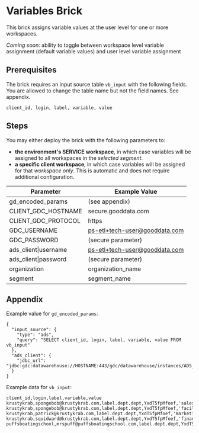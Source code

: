 # Variables Brick
This brick assigns variable values at the user level for one or more workspaces.

*Coming soon:* ability to toggle between workspace level variable assignment (default variable values) and user level variable assignment

## Prerequisites

The brick requires an input source table `vb_input` with the following fields. You are allowed to change the table name but not the field names. See appendix.
```
client_id, login, label, variable, value
```

## Steps

You may either deploy the brick with the following parameters to:
- **the environment's SERVICE workspace**, in which case variables will be assigned to all workspaces in the *selected segment*.
- **a specific client workspace**, in which case variables will be assigned for that *workspace only*. This is automatic and does not require additional configuration.

| Parameter | Example Value |
| --- | --- |
| gd_encoded_params | (see appendix) |
| CLIENT_GDC_HOSTNAME | secure.gooddata.com |
| CLIENT_GDC_PROTOCOL | https |
| GDC_USERNAME | ps-etl+tech-user@gooddata.com |
| GDC_PASSWORD | (secure parameter) |
| ads_client\|username | ps-etl+tech-user@gooddata.com |
| ads_client\|password | (secure parameter) |
| organization | organization_name |
| segment | segment_name |

## Appendix

Example value for `gd_encoded_params`:
```
{
  "input_source": {
    "type": "ads",
    "query": "SELECT client_id, login, label, variable, value FROM vb_input"
  },
  "ads_client": {
    "jdbc_url": "jdbc:gdc:datawarehouse://HOSTNAME:443/gdc/datawarehouse/instances/ADS_ID"
  }
}
```

Example data for `vb_input`:
```
client_id,login,label,variable,value
krustykrab,spongebob@krustykrab.com,label.dept.dept,YxdT5fpMfoef,'sales'
krustykrab,spongebob@krustykrab.com,label.dept.dept,YxdT5fpMfoef,'facilities'
krustykrab,patrick@krustykrab.com,label.dept.dept,YxdT5fpMfoef,'marketing'
krustykrab,squidward@krustykrab.com,label.dept.dept,YxdT5fpMfoef,'finance'
puffsboatingschool,mrspuff@puffsboatingschool.com,label.dept.dept,YxdT5fpMfoef,'services'
```